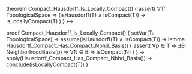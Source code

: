 theorem Compact_Hausdorff_Is_Locally_Compact() {
  assert(
    ∀T: TopologicalSpace ⇒
    (isHausdorff(T) ∧ isCompact(T)) →
    isLocallyCompact(T)
  )
} ↔

proof Compact_Hausdorff_Is_Locally_Compact() {
  setVar(T: TopologicalSpace) →
  assume(isHausdorff(T) ∧ isCompact(T)) →
  lemma Hausdorff_Compact_Has_Compact_Nbhd_Basis() {
    assert(
      ∀p ∈ T ⇒ ∃B: NeighborhoodBasis(p) ⇒
      ∀N ∈ B ⇒ isCompact(N)
    )
  } →
  apply(Hausdorff_Compact_Has_Compact_Nbhd_Basis()) →
  conclude(isLocallyCompact(T))
}